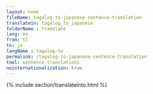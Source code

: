 ```yaml
---
layout: home
fileName: tagalog-to-japanese-sentence-translation
translatein: tagalog_to_japanese
folderName : translate
lang: en
from: tl
to: ja
langName : tagalog-to
permalink: /tagalog-to-japanese-sentence-translation
tool: sentence-translations
nointernationalization: true
---
```

{% include section/translateinto.html %}
